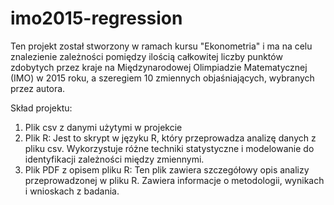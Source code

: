 # imo2015-regression
Ten projekt został stworzony w ramach kursu "Ekonometria" i ma na celu znalezienie zależności pomiędzy ilością całkowitej liczby punktów zdobytych przez kraje na Międzynarodowej Olimpiadzie Matematycznej (IMO) w 2015 roku, a szeregiem 10 zmiennych objaśniających, wybranych przez autora.

Skład projektu:
1) Plik csv z danymi użytymi w projekcie
2) Plik R: Jest to skrypt w języku R, który przeprowadza analizę danych z pliku csv. Wykorzystuje różne techniki statystyczne i modelowanie do identyfikacji zależności między zmiennymi.
3) Plik PDF z opisem pliku R: Ten plik zawiera szczegółowy opis analizy przeprowadzonej w pliku R. Zawiera informacje o metodologii, wynikach i wnioskach z badania.
